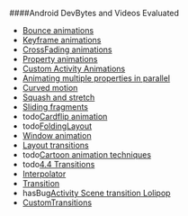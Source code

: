 ####Android DevBytes and Videos Evaluated
- [Bounce animations](https://www.youtube.com/watch?v=vCTcmPIKgpM&index=86&list=PLWz5rJ2EKKc_XOgcRukSoKKjewFJZrKV0)
- [Keyframe animations](https://www.youtube.com/watch?v=V3ksidLf7vA&index=85&list=PLWz5rJ2EKKc_XOgcRukSoKKjewFJZrKV0)
- [CrossFading animations](https://www.youtube.com/watch?v=atH3o2uh_94&index=84&list=PLWz5rJ2EKKc_XOgcRukSoKKjewFJZrKV0)
- [Property animations](https://www.youtube.com/watch?v=3UbJhmkeSig&list=PLWz5rJ2EKKc_XOgcRukSoKKjewFJZrKV0&index=83)
- [Custom Activity Animations](https://www.youtube.com/watch?v=CPxkoe2MraA&index=75&list=PLWz5rJ2EKKc_XOgcRukSoKKjewFJZrKV0)
- [Animating multiple properties in parallel](https://www.youtube.com/watch?v=WvCZcy3WGP4&list=PLWz5rJ2EKKc_XOgcRukSoKKjewFJZrKV0&index=72)
- [Curved motion](https://www.youtube.com/watch?v=JVGg4zPRHNE&list=PLWz5rJ2EKKc_XOgcRukSoKKjewFJZrKV0&index=69)
- [Squash and stretch](https://www.youtube.com/watch?v=wJL1oW6DlCc&index=60&list=PLWz5rJ2EKKc_XOgcRukSoKKjewFJZrKV0)
- [Sliding fragments](https://www.youtube.com/watch?v=xbl5cxfA1n4&index=51&list=PLWz5rJ2EKKc_XOgcRukSoKKjewFJZrKV0)
- todo[Cardflip animation](https://www.youtube.com/watch?v=pMcu35-tVls&index=47&list=PLWz5rJ2EKKc_XOgcRukSoKKjewFJZrKV0)
- todo[FoldingLayout](https://www.youtube.com/watch?v=vabSSFCSkSg&index=43&list=PLWz5rJ2EKKc_XOgcRukSoKKjewFJZrKV0)
- [Window animation](https://www.youtube.com/watch?v=Ho8vk61lVIU)
- [Layout transitions](https://www.youtube.com/watch?v=55wLsaWpQ4g)
- todo[Cartoon animation techniques](https://www.youtube.com/watch?v=8sG3bAPOhyw)
- todo[4.4 Transitions](https://www.youtube.com/watch?v=S3H7nJ4QaD8)
- [Interpolator](https://github.com/googlesamples/android-Interpolator)
- [Transition](https://github.com/googlesamples/android-BasicTransition/)
- hasBug[Activity Scene transition Lolipop](https://github.com/googlesamples/android-ActivitySceneTransitionBasic)
- [CustomTransitions](https://github.com/googlesamples/android-CustomTransition/)
